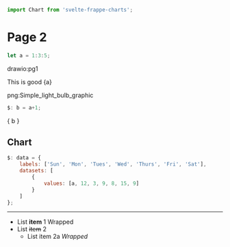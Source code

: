 ```js webonly
import Chart from 'svelte-frappe-charts';
```

# Page 2

```js
let a = 1:3:5;
```

drawio:pg1

This is good {a}

png:Simple_light_bulb_graphic

```js
$: b = a+1;
```

{ b }

## Chart

```js
$: data = {
    labels: ['Sun', 'Mon', 'Tues', 'Wed', 'Thurs', 'Fri', 'Sat'],
    datasets: [
        {
            values: [a, 12, 3, 9, 8, 15, 9]
        }
    ]
};
```

<Chart data={data} type="line" />

---

- List **item** 1
  Wrapped
- List ~~item~~ 2
  - List item 2a
    _Wrapped_
